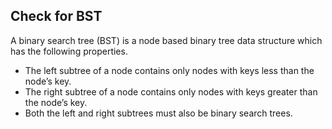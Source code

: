 ## Check for BST

A binary search tree (BST) is a node based binary tree data structure which has the following properties. 
- The left subtree of a node contains only nodes with keys less than the node’s key.
- The right subtree of a node contains only nodes with keys greater than the node’s key.
- Both the left and right subtrees must also be binary search trees.

